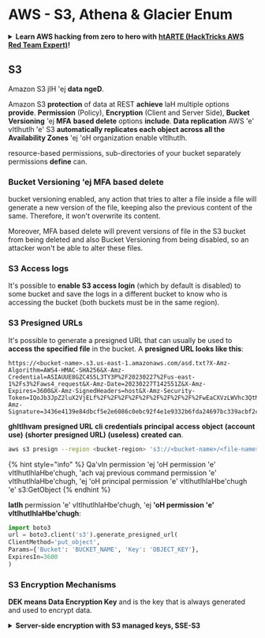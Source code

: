 # AWS - S3, Athena & Glacier Enum

<details>

<summary><strong>Learn AWS hacking from zero to hero with</strong> <a href="https://training.hacktricks.xyz/courses/arte"><strong>htARTE (HackTricks AWS Red Team Expert)</strong></a><strong>!</strong></summary>

Other ways to support HackTricks:

* If you want to see your **company advertised in HackTricks** or **download HackTricks in PDF** Check the [**SUBSCRIPTION PLANS**](https://github.com/sponsors/carlospolop)!
* Get the [**official PEASS & HackTricks swag**](https://peass.creator-spring.com)
* Discover [**The PEASS Family**](https://opensea.io/collection/the-peass-family), our collection of exclusive [**NFTs**](https://opensea.io/collection/the-peass-family)
* **Join the** 💬 [**Discord group**](https://discord.gg/hRep4RUj7f) or the [**telegram group**](https://t.me/peass) or **follow** us on **Twitter** 🐦 [**@hacktricks_live**](https://twitter.com/hacktricks_live)**.**
* **Share your hacking tricks by submitting PRs to the** [**HackTricks**](https://github.com/carlospolop/hacktricks) and [**HackTricks Cloud**](https://github.com/carlospolop/hacktricks-cloud) github repos.

</details>

## S3

Amazon S3 jIH 'ej **data ngeD**.

Amazon S3 **protection** of data at REST **achieve** laH multiple options **provide**. **Permission** (Policy), **Encryption** (Client and Server Side), **Bucket Versioning** 'ej **MFA** **based delete** options **include**. **Data replication** AWS 'e' vItlhutlh 'e' S3 **automatically replicates each object across all the Availability Zones** 'ej 'oH organization enable vItlhutlh.

resource-based permissions, sub-directories of your bucket separately permissions **define** can.

### Bucket Versioning 'ej MFA based delete

bucket versioning enabled, any action that tries to alter a file inside a file will generate a new version of the file, keeping also the previous content of the same. Therefore, it won't overwrite its content.

Moreover, MFA based delete will prevent versions of file in the S3 bucket from being deleted and also Bucket Versioning from being disabled, so an attacker won't be able to alter these files.

### S3 Access logs

It's possible to **enable S3 access login** (which by default is disabled) to some bucket and save the logs in a different bucket to know who is accessing the bucket (both buckets must be in the same region).

### S3 Presigned URLs

It's possible to generate a presigned URL that can usually be used to **access the specified file** in the bucket. A **presigned URL looks like this**:
```
https://<bucket-name>.s3.us-east-1.amazonaws.com/asd.txt?X-Amz-Algorithm=AWS4-HMAC-SHA256&X-Amz-Credential=ASIAUUE8GZC4S5L3TY3P%2F20230227%2Fus-east-1%2Fs3%2Faws4_request&X-Amz-Date=20230227T142551Z&X-Amz-Expires=3600&X-Amz-SignedHeaders=host&X-Amz-Security-Token=IQoJb3JpZ2luX2VjELf%2F%2F%2F%2F%2F%2F%2F%2F%2F%2FwEaCXVzLWVhc3QtMSJHMEUCIBhQpdETJO3HKKDk2hjNIrPWwBE8gZaQccZFV3kCpPCWAiEAid3ueDtFFU%2FOQfUpvxYTGO%2BHoS4SWDMUrQAE0pIaB40qggMIYBAAGgwzMTgxNDIxMzg1NTMiDJLI5t7gr2EGxG1Y5CrfAioW0foHIQ074y4gvk0c%2B%2Fmqc7cNWb1njQslQkeePHkseJ3owzc%2FCwkgE0EuZTd4mw0aJciA2XIbJRCLPWTb%2FCBKPnIMJ5aBzIiA2ltsiUNQTTUxYmEgXZoJ6rFYgcodnmWW0Et4Xw59UlHnCDB2bLImxPprriyCzDDCD6nLyp3J8pFF1S8h3ZTJE7XguA8joMs4%2B2B1%2FeOZfuxXKyXPYSKQOOSbQiHUQc%2BFnOfwxleRL16prWk1t7TamvHR%2Bt3UgMn5QWzB3p8FgWwpJ6GjHLkYMJZ379tkimL1tJ7o%2BIod%2FMYrS7LDCifP9d%2FuYOhKWGhaakPuJKJh9fl%2B0vGl7kmApXigROxEWon6ms75laXebltsWwKcKuYca%2BUWu4jVJx%2BWUfI4ofoaGiCSaKALTqwu4QNBRT%2BMoK6h%2BQa7gN7JFGg322lkxRY53x27WMbUE4unn5EmI54T4dWt1%2Bg8ljDS%2BvKfBjqmAWRwuqyfwXa5YC3xxttOr3YVvR6%2BaXpzWtvNJQNnb6v0uI3%2BTtTexZkJpLQYqFcgZLQSxsXWSnf988qvASCIUhAzp2UnS1uqy7QjtD5T73zksYN2aesll7rvB80qIuujG6NOdHnRJ2M5%2FKXXNo1Yd15MtzPuSjRoSB9RSMon5jFu31OrQnA9eCUoawxbB0nHqwK8a43CKBZHhA8RoUAJW%2B48EuFsp3U%3D&X-Amz-Signature=3436e4139e84dbcf5e2e6086c0ebc92f4e1e9332b6fda24697bc339acbf2cdfa
```
**ghItlhvam** **presigned URL** **cli** **credentials** **principal** **access** **object** **(account** **use)** **(shorter** **presigned URL)** **(useless)** **created** **can**.
```bash
aws s3 presign --region <bucket-region> 's3://<bucket-name>/<file-name>'
```
{% hint style="info" %}
Qa'vIn permission 'ej 'oH permission 'e' vItlhutlhlaHbe'chugh, 'ach vaj previous command permission 'e' vItlhutlhlaHbe'chugh, 'ej 'oH principal permission 'e' vItlhutlhlaHbe'chugh 'e' s3:GetObject
{% endhint %}

**latlh** permission 'e' vItlhutlhlaHbe'chugh, 'ej **'oH permission 'e' vItlhutlhlaHbe'chugh**:
```python
import boto3
url = boto3.client('s3').generate_presigned_url(
ClientMethod='put_object',
Params={'Bucket': 'BUCKET_NAME', 'Key': 'OBJECT_KEY'},
ExpiresIn=3600
)
```
### S3 Encryption Mechanisms

**DEK means Data Encryption Key** and is the key that is always generated and used to encrypt data.

<details>

<summary><strong>Server-side encryption with S3 managed keys, SSE-S3</strong></summary>

**DEK** means **Data Encryption Key** and is the key that is always generated and used to encrypt data.

<details>

<summary><strong>Server-side encryption with S3 managed keys, SSE-S3</strong></summary>

**DEK** means **Data Encryption Key** and is the key that is always generated and used to encrypt data.

This option requires minimal configuration and all management of encryption keys used are managed by AWS. All you need to do is to **upload your data and S3 will handle all other aspects**. Each bucket in a S3 account is assigned a bucket key.

* Encryption:
* Object Data + created plaintext DEK --> Encrypted data (stored inside S3)
* Created plaintext DEK + S3 Master Key --> Encrypted DEK (stored inside S3) and plain text is deleted from memory
* Decryption:
* Encrypted DEK + S3 Master Key --> Plaintext DEK
* Plaintext DEK + Encrypted data --> Object Data

Please, note that in this case **the key is managed by AWS** (rotation only every 3 years). If you use your own key you willbe able to rotate, disable and apply access control.

</details>

<details>

<summary><strong>Server-side encryption with KMS managed keys, SSE-KMS</strong></summary>

**DEK** means **Data Encryption Key** and is the key that is always generated and used to encrypt data.

<details>

<summary><strong>Server-side encryption with KMS managed keys, SSE-KMS</strong></summary>

**DEK** means **Data Encryption Key** and is the key that is always generated and used to encrypt data.

This method allows S3 to use the key management service to generate your data encryption keys. KMS gives you a far greater flexibility of how your keys are managed. For example, you are able to disable, rotate, and apply access controls to the CMK, and order to against their usage using AWS Cloud Trail.

* Encryption:
* S3 request data keys from KMS CMK
* KMS uses a CMK to generate the pair DEK plaintext and DEK encrypted and send them to S£
* S3 uses the paintext key to encrypt the data, store the encrypted data and the encrypted key and deletes from memory the plain text key
* Decryption:
* S3 ask to KMS to decrypt the encrypted data key of the object
* KMS decrypt the data key with the CMK and send it back to S3
* S3 decrypts the object data

</details>

<details>

<summary><strong>Server-side encryption with customer provided keys, SSE-C</strong></summary>

**DEK** means **Data Encryption Key** and is the key that is always generated and used to encrypt data.

<details>

<summary><strong>Server-side encryption with customer provided keys, SSE-C</strong></summary>

**DEK** means **Data Encryption Key** and is the key that is always generated and used to encrypt data.

This option gives you the opportunity to provide your own master key that you may already be using outside of AWS. Your customer-provided key would then be sent with your data to S3, where S3 would then perform the encryption for you.

* Encryption:
* The user sends the object data + Customer key to S3
* The customer key is used to encrypt the data and the encrypted data is stored
* a salted HMAC value of the customer key is stored also for future key validation
* the customer key is deleted from memory
* Decryption:
* The user send the customer key
* The key is validated against the HMAC value stored
* The customer provided key is then used to decrypt the data

</details>

<details>

<summary><strong>Client-side encryption with KMS, CSE-KMS</strong></summary>

**DEK** means **Data Encryption Key** and is the key that is always generated and used to encrypt data.

<details>

<summary><strong>Client-side encryption with KMS, CSE-KMS</strong></summary>

**DEK** means **Data Encryption Key** and is the key that is always generated and used to encrypt data.

Similarly to SSE-KMS, this also uses the key management service to generate your data encryption keys. However, this time KMS is called upon via the client not S3. The encryption then takes place client-side and the encrypted data is then sent to S3 to be stored.

* Encryption:
* Client request for a data key to KMS
* KMS returns the plaintext DEK and the encrypted DEK with the CMK
* Both keys are sent back
* The client then encrypts the data with the plaintext DEK and send to S3 the encrypted data + the encrypted DEK (which is saved as metadata of the encrypted data inside S3)
* Decryption:
* The encrypted data with the encrypted DEK is sent to the client
* The client asks KMS to decrypt the encrypted key using the CMK and KMS sends back the plaintext DEK
* The client can now decrypt the encrypted data

</details>

<details>

<summary><strong>Client-side encryption with customer provided keys, CSE-C</strong></summary>

**DEK** means **Data Encryption Key** and is the key that is always generated and used to encrypt data.

<details>

<summary><strong>Client-side encryption with customer provided keys, CSE-C</strong></summary>

**DEK** means **Data Encryption Key** and is the key that is always generated and used to encrypt data.

Using this mechanism, you are able to utilize your own provided keys and use an AWS-SDK client to encrypt your data before sending it to S3 for storage.

* Encryption:
* The client generates a DEK and encrypts the plaintext data
* Then, using it's own custom CMK it encrypts the DEK
* submit the encrypted data + encrypted DEK to S3 where it's stored
* Decryption:
* S3 sends the encrypted data and DEK
* As the client already has the CMK used to encrypt the DEK, it decrypts the DEK and then uses the plaintext DEK to decrypt the data

</details>

### **Enumeration**

One of the traditional main ways of compromising AWS orgs start by compromising buckets publicly accesible. **You can find** [**public buckets enumerators in this page**](../../aws-security/aws-unauthenticated-enum-access/#s3-buckets)**.**
```bash
# Get buckets ACLs
aws s3api get-bucket-acl --bucket <bucket-name>
aws s3api get-object-acl --bucket <bucket-name> --key flag

# Get policy
aws s3api get-bucket-policy --bucket <bucket-name>
aws s3api get-bucket-policy-status --bucket <bucket-name> #if it's public

# list S3 buckets associated with a profile
aws s3 ls
aws s3api list-buckets

# list content of bucket (no creds)
aws s3 ls s3://bucket-name --no-sign-request
aws s3 ls s3://bucket-name --recursive

# list content of bucket (with creds)
aws s3 ls s3://bucket-name
aws s3api list-objects-v2 --bucket <bucket-name>
aws s3api list-objects --bucket <bucket-name>
aws s3api list-object-versions --bucket <bucket-name>

# copy local folder to S3
aws s3 cp MyFolder s3://bucket-name --recursive

# delete
aws s3 rb s3://bucket-name –-force

# download a whole S3 bucket
aws s3 sync s3://<bucket>/ .

# move S3 bucket to different location
aws s3 sync s3://oldbucket s3://newbucket --source-region us-west-1

# list the sizes of an S3 bucket and its contents
aws s3api list-objects --bucket BUCKETNAME --output json --query "[sum(Contents[].Size), length(Contents[])]"

# Update Bucket policy
aws s3api put-bucket-policy --policy file:///root/policy.json --bucket <bucket-name>
##JSON policy example
{
"Id": "Policy1568185116930",
"Version": "2012-10-17",
"Statement": [
{
"Sid": "Stmt1568184932403",
"Action": [
"s3:ListBucket"
],
"Effect": "Allow",
"Resource": "arn:aws:s3:::welcome",
"Principal": "*"
},
{
"Sid": "Stmt1568185007451",
"Action": [
"s3:GetObject"
],
"Effect": "Allow",
"Resource": "arn:aws:s3:::welcome/*",
"Principal": "*"
}
]
}

# Update bucket ACL
aws s3api get-bucket-acl --bucket <bucket-name> # Way 1 to get the ACL
aws s3api put-bucket-acl --bucket <bucket-name> --access-control-policy file://acl.json

aws s3api get-object-acl --bucket <bucket-name> --key flag #Way 2 to get the ACL
aws s3api put-object-acl --bucket <bucket-name> --key flag --access-control-policy file://objacl.json

##JSON ACL example
## Make sure to modify the Owner’s displayName and ID according to the Object ACL you retrieved.
{
"Owner": {
"DisplayName": "<DisplayName>",
"ID": "<ID>"
},
"Grants": [
{
"Grantee": {
"Type": "Group",
"URI": "http://acs.amazonaws.com/groups/global/AuthenticatedUsers"
},
"Permission": "FULL_CONTROL"
}
]
}
## An ACL should give you the permission WRITE_ACP to be able to put a new ACL
```
### dual-stack <a href="#dual-stack-endpoints-description" id="dual-stack-endpoints-description"></a>

S3 bucket vItlh dual-stack endpoint vItlh access QaQ virtual hosted-style je path-style endpoint name vIlegh. vItlh S3 vItlh IPv6 QaQ.

Dual-stack endpoints vItlh syntax vIlegh:

* `bucketname.s3.dualstack.aws-region.amazonaws.com`
* `s3.dualstack.aws-region.amazonaws.com/bucketname`

### Privesc

S3 permissions vItlh **abuse** QaQ **escalate privileges** QaQ **check** QaQ page vIlegh:

{% content-ref url="../../aws-security/aws-privilege-escalation/aws-s3-privesc.md" %}
[aws-s3-privesc.md](../../aws-security/aws-privilege-escalation/aws-s3-privesc.md)
{% endcontent-ref %}

### Unauthenticated Access

{% content-ref url="../../aws-security/aws-unauthenticated-enum-access/aws-s3-unauthenticated-enum.md" %}
[aws-s3-unauthenticated-enum.md](../../aws-security/aws-unauthenticated-enum-access/aws-s3-unauthenticated-enum.md)
{% endcontent-ref %}

### S3 Post Exploitation

{% content-ref url="../aws-post-exploitation/aws-s3-post-exploitation.md" %}
[aws-s3-post-exploitation.md](../aws-post-exploitation/aws-s3-post-exploitation.md)
{% endcontent-ref %}

### Persistence

{% content-ref url="../aws-persistence/aws-s3-persistence.md" %}
[aws-s3-persistence.md](../aws-persistence/aws-s3-persistence.md)
{% endcontent-ref %}

## Other S3 vulns

### S3 HTTP Cache Poisoning Issue <a href="#heading-s3-http-desync-cache-poisoning-issue" id="heading-s3-http-desync-cache-poisoning-issue"></a>

[**According to this research**](https://rafa.hashnode.dev/exploiting-http-parsers-inconsistencies#heading-s3-http-desync-cache-poisoning-issue) it was possible to cache the response of an arbitrary bucket as if it belonged to a different one. This could have been abused to change for example javascript file responses and compromise arbitrary pages using S3 to store static code.

## Amazon Athena

Amazon Athena vItlh interactive query service vIlegh **analyze data** vItlh Amazon Simple Storage Service (Amazon **S3**) vIlegh **using** standard **SQL**.

relational DB table vItlh **prepare** QaQ content vItlh format appear monitored S3 buckets. Amazon Athena vItlh populate DB logs, query vItlh.

Amazon Athena vItlh **ability to query S3 data that is already encrypted** je configured vItlh, **Athena can also encrypt the results of the query which can then be stored in S3**.

**This encryption of results is independent of the underlying queried S3 data**, meaning that even if the S3 data is not encrypted, the queried results can be encrypted. A couple of points to be aware of is that Amazon Athena only supports data that has been **encrypted** with the **following S3 encryption methods**, **SSE-S3, SSE-KMS, and CSE-KMS**.

SSE-C je CSE-E are not supported. In addition to this, it's important to understand that Amazon Athena will only run queries against **encrypted objects that are in the same region as the query itself**. If you need to query S3 data that's been encrypted using KMS, then specific permissions are required by the Athena user to enable them to perform the query.

### Enumeration
```bash
# Get catalogs
aws athena list-data-catalogs

# Get databases inside catalog
aws athena list-databases --catalog-name <catalog-name>
aws athena list-table-metadata --catalog-name <catalog-name> --database-name <db-name>

# Get query executions, queries and results
aws athena list-query-executions
aws athena get-query-execution --query-execution-id <id> # Get query and meta of results
aws athena get-query-results --query-execution-id <id> # This will rerun the query and get the results

# Get workgroups & Prepared statements
aws athena list-work-groups
aws athena list-prepared-statements --work-group <wg-name>
aws athena get-prepared-statement --statement-name <name> --work-group <wg-name>

# Run query
aws athena start-query-execution --query-string <query>
```
## References

* [https://cloudsecdocs.com/aws/defensive/tooling/cli/#s3](https://cloudsecdocs.com/aws/defensive/tooling/cli/#s3)
* [https://docs.aws.amazon.com/AmazonS3/latest/userguide/dual-stack-endpoints.html](https://docs.aws.amazon.com/AmazonS3/latest/userguide/dual-stack-endpoints.html)

<details>

<summary><strong>Learn AWS hacking from zero to hero with</strong> <a href="https://training.hacktricks.xyz/courses/arte"><strong>htARTE (HackTricks AWS Red Team Expert)</strong></a><strong>!</strong></summary>

Other ways to support HackTricks:

* If you want to see your **company advertised in HackTricks** or **download HackTricks in PDF** Check the [**SUBSCRIPTION PLANS**](https://github.com/sponsors/carlospolop)!
* Get the [**official PEASS & HackTricks swag**](https://peass.creator-spring.com)
* Discover [**The PEASS Family**](https://opensea.io/collection/the-peass-family), our collection of exclusive [**NFTs**](https://opensea.io/collection/the-peass-family)
* **Join the** 💬 [**Discord group**](https://discord.gg/hRep4RUj7f) or the [**telegram group**](https://t.me/peass) or **follow** us on **Twitter** 🐦 [**@hacktricks_live**](https://twitter.com/hacktricks_live)**.**
* **Share your hacking tricks by submitting PRs to the** [**HackTricks**](https://github.com/carlospolop/hacktricks) and [**HackTricks Cloud**](https://github.com/carlospolop/hacktricks-cloud) github repos.

</details>

